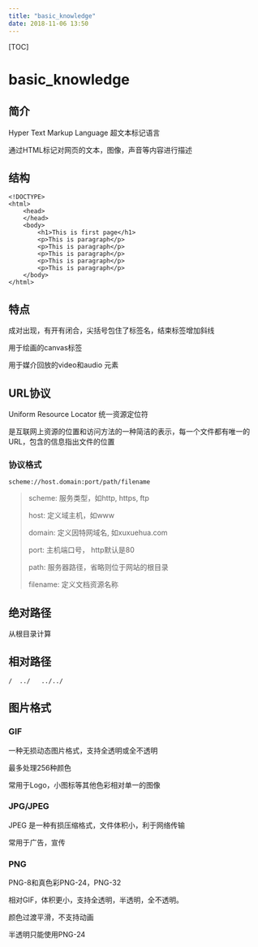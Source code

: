 ```yaml
---
title: "basic_knowledge"
date: 2018-11-06 13:50
---
```



[TOC]


# basic_knowledge



## 简介

Hyper Text Markup Language 超文本标记语言

通过HTML标记对网页的文本，图像，声音等内容进行描述



## 结构

```
<!DOCTYPE>
<html>
    <head>
    </head>
    <body>
        <h1>This is first page</h1>
        <p>This is paragraph</p>
        <p>This is paragraph</p>
        <p>This is paragraph</p>
        <p>This is paragraph</p>
        <p>This is paragraph</p>
    </body>
</html>

```



## 特点

成对出现，有开有闭合，尖括号包住了标签名，结束标签增加斜线

用于绘画的canvas标签

用于媒介回放的video和audio 元素





## URL协议

Uniform Resource Locator 统一资源定位符

是互联网上资源的位置和访问方法的一种简洁的表示，每一个文件都有唯一的URL，包含的信息指出文件的位置



### 协议格式

```
scheme://host.domain:port/path/filename
```

> scheme: 服务类型，如http, https, ftp
>
> host: 定义域主机，如www
>
> domain: 定义因特网域名, 如xuxuehua.com
>
> port: 主机端口号， http默认是80
>
> path: 服务器路径，省略则位于网站的根目录
>
> filename: 定义文档资源名称



## 绝对路径

从根目录计算



## 相对路径

```
/  ../   ../../  
```





## 图片格式

### GIF

一种无损动态图片格式，支持全透明或全不透明

最多处理256种颜色

常用于Logo，小图标等其他色彩相对单一的图像



### JPG/JPEG

JPEG 是一种有损压缩格式，文件体积小，利于网络传输

常用于广告，宣传



### PNG

PNG-8和真色彩PNG-24，PNG-32

相对GIF，体积更小，支持全透明，半透明，全不透明。

颜色过渡平滑，不支持动画

半透明只能使用PNG-24

















